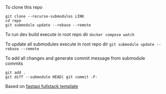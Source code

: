 To clone this repo
```
git clone --recurse-submodules LINK
cd repo
git submodule update --rebase --remote
```

To run dev build execute in root repo dir
`docker compose watch`

To update all submodules execute in root repo dir
`git submodule update --rebase --remote`

To add all changes and generate commit message from submodule commits
```
git add .
git diff --submodule HEAD| git commit -F-
```

Based on [fastapi fullstack template](https://github.com/fastapi/full-stack-fastapi-template)
